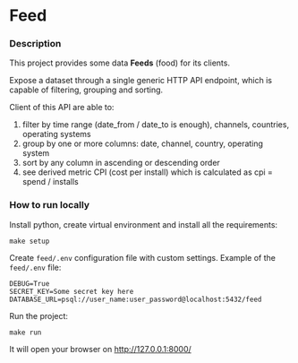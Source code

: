 # Feed


### Description

This project provides some data **Feeds** (food) for its clients.

Expose a dataset through a single generic HTTP API endpoint, which is capable of filtering, grouping and sorting.

Client of this API are able to:
1. filter by time range (date_from / date_to is enough), channels, countries, operating systems
1. group by one or more columns: date, channel, country, operating system
1. sort by any column in ascending or descending order
1. see derived metric CPI (cost per install) which is calculated as cpi = spend / installs


### How to run locally

Install python, create virtual environment and install all the requirements:

    make setup

Create `feed/.env` configuration file with custom settings. Example of the `feed/.env` file:

    DEBUG=True
    SECRET_KEY=Some secret key here
    DATABASE_URL=psql://user_name:user_password@localhost:5432/feed

Run the project:

    make run

It will open your browser on http://127.0.0.1:8000/